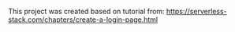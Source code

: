 
This project was created based on tutorial from: https://serverless-stack.com/chapters/create-a-login-page.html
